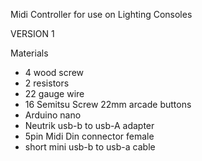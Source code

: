 
Midi Controller for use on Lighting Consoles

VERSION 1

Materials

- 4 wood screw
- 2 resistors
- 22 gauge wire
- 16 Semitsu Screw 22mm arcade buttons
- Arduino nano
- Neutrik usb-b to usb-A adapter
- 5pin Midi Din connector female
- short mini usb-b to usb-a cable

